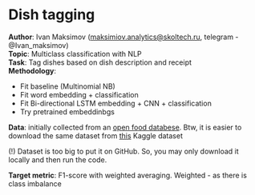 # Dish tagging
**Author**: Ivan Maksimov (maksimiov.analytics@skoltech.ru, telegram - @Ivan_maksimov)   
**Topic**: Multiclass classification with NLP   
**Task**: Tag dishes based on dish description and receipt   
**Methodology**:

- Fit baseline (Multinomial NB)
- Fit word embedding + classification
- Fit Bi-directional LSTM embedding + CNN + classification
- Try pretrained embeddinbgs

**Data**: initially collected from an [open food databese]( https://world.openfoodfacts.org/data). Btw, it is easier to download the same dataset from [this](https://www.kaggle.com/openfoodfacts/world-food-facts) Kaggle dataset  

(!) Dataset is too big to put it on GitHub. So, you may only download it locally and then run the code.  

**Target metric**: F1-score with weighted averaging. Weighted - as there is class imbalance

